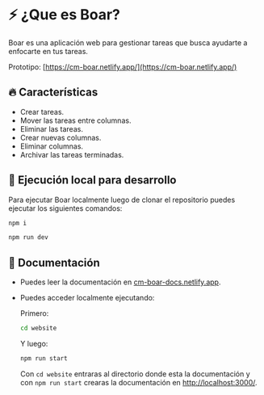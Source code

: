 # ⚡ ¿Que es Boar?

Boar es una aplicación web para gestionar tareas que busca ayudarte a enfocarte en tus tareas.

Prototipo: [https://cm-boar.netlify.app/](https://cm-boar.netlify.app/)

## 🔥 Características

* Crear tareas.
* Mover las tareas entre columnas.
* Eliminar las tareas.
* Crear nuevas columnas.
* Eliminar columnas. 
* Archivar las tareas terminadas. 

## 🧬 Ejecución local para desarrollo

Para ejecutar Boar localmente luego de clonar el repositorio puedes ejecutar los siguientes comandos:

```bash
npm i
```

```bash
npm run dev
```

## 📖 Documentación

* Puedes leer la documentación en [cm-boar-docs.netlify.app](https://cm-boar-docs.netlify.app/).

* Puedes acceder localmente ejecutando:

    Primero:

    ```bash
    cd website
    ```

    Y luego:
    
    ```bash
    npm run start
    ```
    
    Con `cd website` entraras al directorio donde esta la documentación y con `npm run start` crearas la documentación en [http://localhost:3000/](http://localhost:3000/).